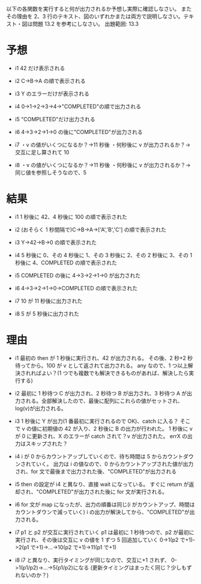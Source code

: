 以下の各関数を実行すると何が出力されるか予想し実際に確認しなさい。
またその理由を 2、3 行のテキスト、図のいずれかまたは両方で説明しなさい。テキスト・図は問題 13.2 を参考にしなさい。
出題範囲: 13.3

# 予想

- i1
  42 だけ表示される

- i2
  C->B->A の順で表示される

- i3
  Y のエラーだけが表示される

- i4
  0->1->2->3->4->"COMPLETED"の順で出力される

- i5
  "COMPLETED"だけ出力される

- i6
  4->3->2->1->0 の後に"COMPLETED"が出力される

- i7
  ・v の値がいくつになるか？→11 秒後
  ・何秒後に v が出力されるか？→ 交互に足し算されて 10

- i8
  ・v の値がいくつになるか？→11 秒後
  ・何秒後に v が出力されるか？→ 同じ値を参照しそうなので、5

# 結果

- i1
  1 秒後に 42、4 秒後に 100 の順で表示された

- i2
  (おそらく 1 秒間隔で)C->B->A->['A','B','C'] の順で表示された

- i3
  Y->42->B->0 の順で表示された

- i4
  5 秒後に 0、その 4 秒後に 1、その 3 秒後に 2、その 2 秒後に 3、その 1 秒後に 4、COMPLETED の順で表示された

- i5
  COMPLETED の後に 4->3->2->1->0 が出力された

- i6
  4->3->2->1->0->COMPLETED の順で表示された

- i7
  10 が 11 秒後に出力された

- i8
  5 が 5 秒後に出力された

# 理由

- i1
  最初の then が 1 秒後に実行され、42 が出力される。
  その後、2 秒+2 秒待ってから。100 が v として返されて出力される。
  any なので、1 つ以上解決されればよい？(1 つでも複数でも解決できるものがあれば、解決したら実行する)

- i2
  最初に 1 秒待つ C が出力され、2 秒待つ B が出力され、3 秒待つ A が出力される。全部解決したので、最後に配列にこれらの値がセットされ、log(v)が出力される。

- i3
  1 秒後に Y が出力(1 番最初に実行されるので OK)、catch に入る？
  そこで v の値に初期値の 42 が入り、2 秒後に B の出力が行われた。
  1 秒後に v が 0 に更新され、X のエラーが catch されて？v が出力された。
  errX の出力はスキップされた？

- i4
  i が 0 からカウントアップしていくので、待ち時間は 5 からカウントダウンされていく。
  出力は i の値なので、0 からカウントアップされた値が出力され、for 文で最後まで出力された後、"COMPLETED"が出力される

- i5
  then の設定が i4 と異なり、直接 wait になっている。
  すぐに return が返却され、"COMPLETED"が出力された後に for 文が実行される。

- i6
  for 文が map になったが、出力の順番は同じ(i がカウントアップ、時間はカウントダウンで減っていく)
  i の出力が解決してから、"COMPLETED"が出力される。

- i7
  p1 と p2 が交互に実行されていく
  p1 は最初に 1 秒待つので、p2 が最初に実行され、その後は交互に v の値を 1 ずつ 5 回追加していく
  0->1(p2 で+1)->2(p1 で+1)->…->10(p2 で+1)->11(p1 で+1)

- i8
  i7 と異なり、実行タイミングが同じなので、交互に+1 されず、
  0->1(p1/p2)->…->5(p1/p2)になる
  (更新タイミングはまったく同じ？少しもずれないのか？)
